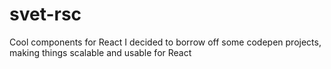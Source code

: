 # svet-rsc
Cool components for React I decided to borrow off some codepen projects, making things scalable and usable for React
